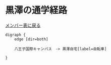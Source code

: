 # 黒澤の通学経路

[メンバー表に戻る](member.md#メンバー表)

```graphviz
digraph {
    edge [dir=both]

    八王子国際キャンパス　-> 黒澤自宅[label=自転車]

}
```
